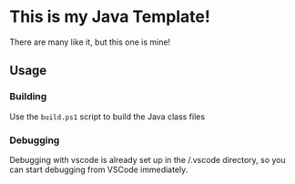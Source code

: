
# This is my Java Template!

There are many like it, but this one is mine!

## Usage

### Building

Use the `build.ps1` script to build the Java class files

### Debugging

Debugging with vscode is already set up in the /.vscode directory, so you can start debugging from VSCode immediately.

